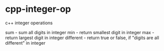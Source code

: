 # cpp-integer-op

c++ integer operations 

sum  - sum all digits in integer
min  - return smallest digit in integer
max - return largest digit in integer
different - return true or false, if "digits are all different" in integer
